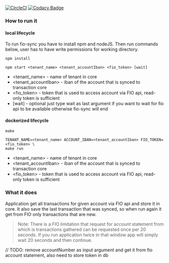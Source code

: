 [![CircleCI](https://circleci.com/gh/jancajthaml/fio-bco.svg?style=svg&circle-token=dca7fe834e3de7b35f226069ae4729e283ff1df5)](https://circleci.com/gh/jancajthaml/fio-bco) [![Codacy Badge](https://api.codacy.com/project/badge/Grade/61e302f97d014c64b4f974a2872d467f)](https://www.codacy.com?utm_source=github.com&amp;utm_medium=referral&amp;utm_content=jancajthaml/fio-bco&amp;utm_campaign=Badge_Grade)

### How to run it

#### local lifecycle

To run fio-sync you have to install npm and nodeJS. Then run commands below, user has to have write permissions for working directory.

```
npm install

npm start <tenant_name> <tenant_accountIban> <fio_token> [wait]
```

- <tenant_name> - name of tenant in core
- <tenant_accountIban> - iban of the account that is synced to transaction core
- <fio_token> - token that is used to access account via FIO api, read-only token is sufficient
- [wait] - optional just type wait as last argument if you want to wait for fio api to be available otherwise fio-sync will end

#### dockerized lifecycle

```
make

TENANT_NAME=<tenant_name> ACCOUNT_IBAN=<tenant_accountIban> FIO_TOKEN=<fio_token> \
make run
```

- <tenant_name> - name of tenant in core
- <tenant_accountIban> - iban of the account that is synced to transaction core
- <fio_token> - token that is used to access account via FIO api, read-only token is sufficient

### What it does

Application get all transactions for given account via FIO api and store it in core. It also save the last
transaction that was synced, so when run again it get from FIO only transactions that are new.

> Note: There is a FIO limitation that request for account statement from which is transactions gathered can be requested
once per 20 seconds. If you run application twice in that window app will simply wait 20 seconds and then continue.

// TODO: remove accountNumber as input argument and get it from fio account statement, also need to store token in db
